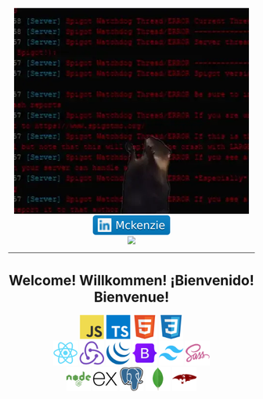 <div id="header" align="center">
<img src= ./ezgif.com-crop.webp>
</div>
<div id="linkedIn_badge" align="center">
  <a href="https://www.linkedin.com/in/mckenzie-morris91/">
    <img src=./MckenzieLinkedIn.svg >
  </a>
</div>
<div id="Num_Of_Views" align="center">
  <img src="https://komarev.com/ghpvc/?username=mckenzie-morris&style=flat-square&color=brightgreen"/>
</div>
<hr></hr>

<h1 align="center">Welcome! Willkommen! ¡Bienvenido! Bienvenue!</h1>
<div id="languages" align="center" >
  <img src = ./javascript-original.svg height=50px width=50px>
  <img src = ./typescript-original.svg height=50px width=50px>
  <img src = ./html5-original.svg height=50px width=50px>
  <img src = ./css3-original.svg height=50px width=50px>
</div>
<div id="frontend" align="center">
  <img src = ./react-original.svg height=50px width=50px>
  <img src = ./redux-original.svg height=50px width=50px>
  <img src = ./jquery-original.svg height=50px width=50px>
  <img src = ./bootstrap-original.svg height=50px width=50px>
  <img src = ./tailwindcss-original.svg height=50px width=50px>
  <img src = ./sass-original.svg height=50px width=50px>
</div>
<div id="backend" align="center">
  <img src = ./nodejs-plain-wordmark.svg height=50px width=50px>
  <img src = ./express-original.svg height=50px width=50px>
  <img src = ./postgresql-original.svg height=50px width=50px>
  <img src = ./mongodb-original.svg height=50px width=50px>
  <img src = ./mongoose-original.svg height=50px width=50px>
</div>
